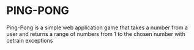 # PING-PONG
Ping-Pong is a simple web application game that takes a number from a user and returns a range of numbers from 1 to the chosen number with cetrain exceptions
